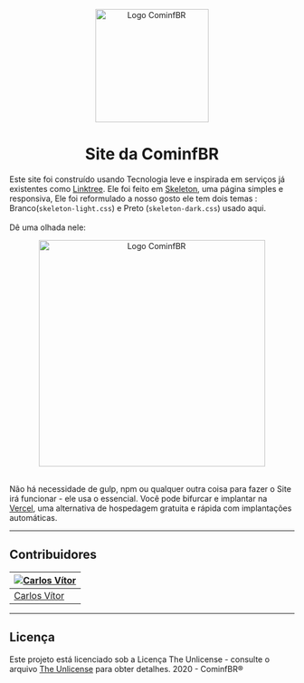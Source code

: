 
<p align="center">
<img with="240" height="200" src="https://github.com/Cominfbr/Cominfbr.github.io/blob/master/images/Logo_teste.png" alt="Logo CominfBR">
</p>
<h1 align="center"> Site da CominfBR</h1>

Este site foi construído usando Tecnologia leve e inspirada em serviços já existentes como  [Linktree](https://linktr.ee). Ele foi feito em  [Skeleton](http://getskeleton.com/), uma página simples e responsiva, 
Ele foi reformulado a nosso gosto ele tem dois temas : Branco(`skeleton-light.css`) e Preto (`skeleton-dark.css`) usado aqui. <br>
<br>Dê uma olhada nele:

<p align="center">
<img with="440" height="400" src="https://github.com/Cominfbr/Cominfbr.github.io/blob/master/images/Site_cominfBR.jpg" alt="Logo CominfBR">
</p>

<br>Não há necessidade de gulp, npm ou qualquer outra coisa para fazer o Site irá funcionar - ele usa o essencial. Você pode bifurcar e implantar na  [Vercel](https://vercel.com/),
 uma alternativa de hospedagem gratuita e rápida com implantações automáticas.

---
## Contribuidores

| [![ Carlos Vítor](https://github.com/carlosvitr.png?size=100)](https://github.com/carlosvitr) |
| ----------------------------------------------------------------------------------------------- |
| [Carlos Vítor](https://github.com/carlosvitr)                                                  |

---
## Licença

Este projeto está licenciado sob a Licença The Unlicense - consulte o arquivo [The Unlicense](LICENSE) para obter detalhes. 2020 - CominfBR® 
 
